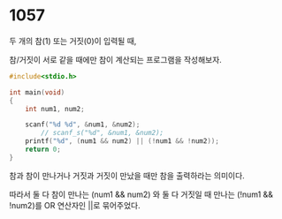# 1057
두 개의 참(1) 또는 거짓(0)이 입력될 때,

참/거짓이 서로 같을 때에만 참이 계산되는 프로그램을 작성해보자.
```c
#include<stdio.h>

int main(void)
{
	int num1, num2;

	scanf("%d %d", &num1, &num2);
		// scanf_s("%d", &num1, &num2);
	printf("%d", (num1 && num2) || (!num1 && !num2));
	return 0;
}
```
참과 참이 만나거나 거짓과 거짓이 만났을 때만 참을 출력하라는 의미이다.

따라서 둘 다 참이 만나는 (num1 && num2) 와 둘 다 거짓일 때 만나는 (!num1 && !num2)를 OR 연산자인 ||로 묶어주었다.
